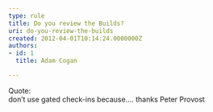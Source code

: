 ```yaml
---
type: rule
title: Do you review the Builds?
uri: do-you-review-the-builds
created: 2012-04-01T10:14:24.0000000Z
authors:
- id: 1
  title: Adam Cogan

---
```


 
Quote:<br>don’t use gated check-ins because…. thanks Peter Provost​
 
